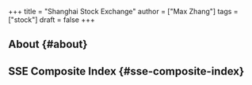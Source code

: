 +++
title = "Shanghai Stock Exchange"
author = ["Max Zhang"]
tags = ["stock"]
draft = false
+++

## About {#about}


## SSE Composite Index {#sse-composite-index}
